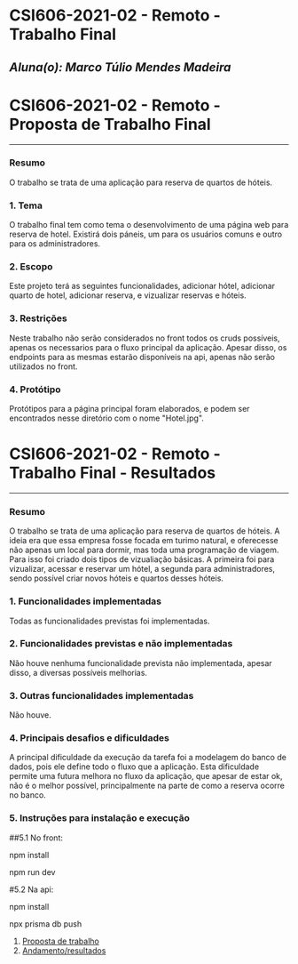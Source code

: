 # **CSI606-2021-02 - Remoto - Trabalho Final**

## *Aluna(o): Marco Túlio Mendes Madeira*

# **CSI606-2021-02 - Remoto - Proposta de Trabalho Final**

--------------

<!-- Descrever um resumo sobre o trabalho. -->

### Resumo

  O trabalho se trata de uma aplicação para reserva de quartos de hóteis.

<!-- Apresentar o tema. -->
### 1. Tema

  O trabalho final tem como tema o desenvolvimento de uma página web para reserva de hotel. Existirá dois páneis, um para os usuários comuns e outro para os administradores. 
  
<!-- Descrever e limitar o escopo da aplicação. -->
### 2. Escopo

  Este projeto terá as seguintes funcionalidades, adicionar hótel, adicionar quarto de hotel, adicionar reserva, e vizualizar reservas e hóteis.

<!-- Apresentar restrições de funcionalidades e de escopo. -->
### 3. Restrições

  Neste trabalho não serão considerados no front todos os cruds possíveis, apenas os necessarios para o fluxo principal da aplicação. Apesar disso, os endpoints para as mesmas estarão disponíveis na api, apenas não serão utilizados no front.

<!-- Construir alguns protótipos para a aplicação, disponibilizá-los no Github e descrever o que foi considerado. //-->
### 4. Protótipo

  Protótipos para a página principal foram elaborados, e podem ser encontrados nesse diretório com o nome "Hotel.jpg".


# **CSI606-2021-02 - Remoto - Trabalho Final - Resultados**

--------------

<!-- Este documento tem como objetivo apresentar o projeto desenvolvido, considerando o que foi definido na proposta e o produto final. -->

### Resumo

  O trabalho se trata de uma aplicação para reserva de quartos de hóteis. A ideia era que essa empresa fosse focada em turimo natural, e oferecesse não apenas um local para dormir, mas toda uma programação de viagem. Para isso foi criado dois tipos de vizualiação básicas. A primeira foi para vizualizar, acessar e reservar um hótel, a segunda para administradores, sendo possível criar novos hóteis e quartos desses hóteis.

### 1. Funcionalidades implementadas

Todas as funcionalidades previstas foi implementadas.
  
### 2. Funcionalidades previstas e não implementadas

Não houve nenhuma funcionalidade prevista não implementada, apesar disso, a diversas possíveis melhorias.

### 3. Outras funcionalidades implementadas

Não houve.

### 4. Principais desafios e dificuldades

A principal dificuldade da execução da tarefa foi a modelagem do banco de dados, pois ele define todo o fluxo que a aplicação. Esta dificuldade permite uma futura melhora no fluxo da aplicação, que apesar de estar ok, não é o melhor possível, principalmente na parte de como a reserva ocorre no banco. 

### 5. Instruções para instalação e execução

##5.1 No front:

npm install

npm run dev

#5.2 Na api:

npm install

npx prisma db push

1. [Proposta de trabalho](./01-proposal.md)
1. [Andamento/resultados](./02-final-version.md)
